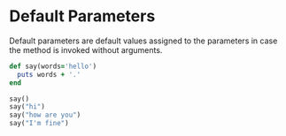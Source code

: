 # Default Parameters

Default parameters are default values assigned to the parameters in case the method is invoked without arguments.

```ruby
def say(words='hello')
  puts words + '.'
end

say()
say("hi")
say("how are you")
say("I'm fine")
```
